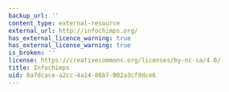 ```yaml
---
backup_url: ''
content_type: external-resource
external_url: http://infochimps.org/
has_external_licence_warning: true
has_external_license_warning: true
is_broken: ''
license: https://creativecommons.org/licenses/by-nc-sa/4.0/
title: Infochimps
uid: 8a7dcace-a2cc-4a14-86b7-002a3cf9dce6
---
```

